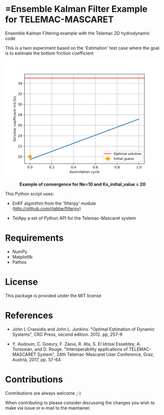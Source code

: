 =Ensemble Kalman Filter Example for TELEMAC-MASCARET
===================================================

Ensemble Kalman Filtering example with the Telemac 2D hydrodynamic code

This is a twin experiment based on the 'Estimation' test case where the goal
    is to estimate the bottom friction coefficient

<p align="center">
  <img src="./doc/enk.gif" width="800"/>
</p>
<p align="center">
   <b>Example of convergence for Ne=10 and Ks_initial_value = 20</b> 
</p>


This Python script uses:
* EnKF algorithm from the 'filterpy' module (http://github.com/rlabbe/filterpy)

* TelApy a set of Python API for the Telemac-Mascaret system

Requirements
============

- NumPy
- Matplotlib
- Pathos

License
=======

This package is provided under the MIT license

References
==========

- John L Crassidis and John L. Junkins. "Optimal Estimation of
Dynamic Systems", CRC Press, second edition. 2012. pp, 257-9

- Y. Audouin, C. Goeury, F. Zaoui, R. Ata, S. El Idrissi Essebtey,
A. Torossian, and D. Rouge. "Interoperability applications of
TELEMAC-MASCARET System", 24th Telemac-Mascaret User Conference,
Graz, Austria, 2017, pp. 57-64

Contributions
=============

Contributions are always welcome ;-)

When contributing to please consider discussing the changes you wish to make via issue or e-mail to the maintainer.
